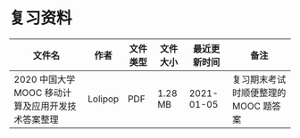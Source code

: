 # 复习资料

文件名|作者|文件类型|文件大小|最近更新时间|备注
---|---|---|---|---|---
2020 中国大学 MOOC 移动计算及应用开发技术答案整理|Lolipop|PDF|1.28 MB|2021-01-05|复习期末考试时顺便整理的 MOOC 题答案
